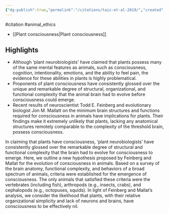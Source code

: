 ```yaml
---
{"dg-publish":true,"permalink":"/citations/taiz-et-al-2019/","created":"2024-03-10T16:35:48.000+00:00","updated":"2025-09-28T23:49:01.660+01:00"}
---
```


#citation #animal_ethics 

- [[Plant consciousness\|Plant consciousness]]
## Highlights

- Although ‘plant neurobiologists’ have claimed that plants possess many of the same mental features as animals, such as consciousness, cognition, intentionality, emotions, and the ability to feel pain, the evidence for these abilities in plants is highly problematical.
- Proponents of plant consciousness have consistently glossed over the unique and remarkable degree of structural, organizational, and functional complexity that the animal brain had to evolve before consciousness could emerge.
- Recent results of neuroscientist Todd E. Feinberg and evolutionary biologist Jon M. Mallatt on the minimum brain structures and functions required for consciousness in animals have implications for plants. Their findings make it extremely unlikely that plants, lacking any anatomical structures remotely comparable to the complexity of the threshold brain, possess consciousness.

In claiming that plants have consciousness, ‘plant neurobiologists’ have consistently glossed over the remarkable degree of structural and functional complexity that the brain had to evolve for consciousness to emerge. Here, we outline a new hypothesis proposed by Feinberg and Mallat for the evolution of consciousness in animals. Based on a survey of the brain anatomy, functional complexity, and behaviors of a broad spectrum of animals, criteria were established for the emergence of consciousness. The only animals that satisfied these criteria were the vertebrates (including fish), arthropods (e.g., insects, crabs), and cephalopods (e.g., octopuses, squids). In light of Feinberg and Mallat’s analysis, we consider the likelihood that plants, with their relative organizational simplicity and lack of neurons and brains, have consciousness to be effectively nil.